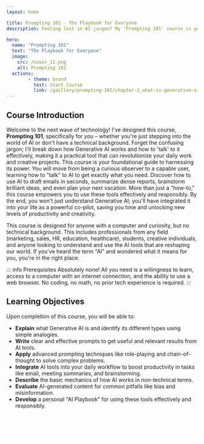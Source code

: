 ```yaml
---
layout: home

title: Prompting 101 - The Playbook for Everyone
description: Feeling lost in AI jargon? My 'Prompting 101' course is your personal, jargon-free guide to mastering Generative AI, designed specifically for beginners and non-technical users. Learn to prompt effectively for real-world productivity and creativity!

hero:
  name: "Prompting 101"
  text: "The Playbook for Everyone"
  image:
    src: /cover_11.png
    alt: Prompting 101
  actions:
        - theme: brand
          text: Start Course
          link: /gaillery/prompting-101/chapter-1_what-is-generative-ai
---
```

## Course Introduction

Welcome to the next wave of technology! I've designed this course, **Prompting 101**, specifically for *you* – whether you're just stepping into the world of AI or don't have a technical background. Forget the confusing jargon; I'll break down how Generative AI works and how to 'talk' to it effectively, making it a practical tool that can revolutionize your daily work and creative projects. This course is your foundational guide to harnessing its power. You will move from being a curious observer to a capable user, learning how to "talk" to AI to get exactly what you need. Discover how to use AI to draft emails in seconds, summarize dense reports, brainstorm brilliant ideas, and even plan your next vacation. More than just a "how-to," this course empowers you to use these tools effectively and responsibly. By the end, you won't just understand Generative AI; you'll have integrated it into your life as a powerful co-pilot, saving you time and unlocking new levels of productivity and creativity.

This course is designed for anyone with a computer and curiosity, but no technical background. This includes professionals from any field (marketing, sales, HR, education, healthcare), students, creative individuals, and anyone looking to understand and use the AI tools that are reshaping our world. If you've heard the term "AI" and wondered what it means for you, you're in the right place.

::: info Prerequisites
Absolutely none! All you need is a willingness to learn, access to a computer with an internet connection, and the ability to use a web browser. No coding, no math, no prior tech experience is required.
:::

## Learning Objectives

Upon completion of this course, you will be able to:

- **Explain** what Generative AI is and identify its different types using simple analogies.
- **Write** clear and effective prompts to get useful and relevant results from AI tools.
- **Apply** advanced prompting techniques like role-playing and chain-of-thought to solve complex problems.
- **Integrate** AI tools into your daily workflow to boost productivity in tasks like email, meeting summaries, and brainstorming.
- **Describe** the basic mechanics of how AI works in non-technical terms.
- **Evaluate** AI-generated content for common pitfalls like bias and misinformation.
- **Develop** a personal "AI Playbook" for using these tools effectively and responsibly.

<br />

<style> /* Custom styles for the 3D button effect */
  .start-course-button {
    display: inline-block;
    padding: 12px 28px;
    background-color: var(--vp-button-brand-bg); /* Uses theme's brand background color */
    color: white !important; /* Ensures text color stays white */
    text-align: center;
    text-decoration: none !important; /* Ensures no underline */
    font-size: 16px;
    font-weight: 600;
    border-radius: 9999px; /* Full rounded corner */
    border: none; /* Removes default border if any */
    /* 3D edge effect (darker brand color) + original blue glow */
    box-shadow: 0 4px 0px var(--vp-c-brand-1), 0 6px 14px 0 rgba(0, 118, 255, 0.3);
    position: relative; /* Allows for 'top' animation */
    top: 0;
    transition: all 0.15s ease-out; /* Smooth transition for all properties */
  }

  .start-course-button:hover {
    background-color: var(--vp-button-brand-hover-bg); /* Uses theme's brand hover background color */
    top: 2px; /* Moves button down slightly */
    box-shadow: 0 2px 0px var(--vp-c-brand-1), 0 4px 10px 0 rgba(0, 118, 255, 0.25); /* Adjusts shadow for "pressed" look */
  }

  .start-course-button:active {
    background-color: var(--vp-button-brand-active-bg); /* Uses theme's brand active background color */
    top: 4px; /* Moves button further down */
    box-shadow: 0 0px 0px var(--vp-c-brand-1), 0 2px 6px 0 rgba(0, 118, 255, 0.2); /* Flattens shadow more for "fully pressed" look */
  }
</style>

<div style="text-align: center; margin-top: 20px; margin-bottom: 25px;">
  <a href="/gaillery/prompting-101/chapter-1_what-is-ai"
     class="start-course-button" style="display: inline-flex; align-items: center; justify-content: center;">
    Get Started
  </a>
</div>
